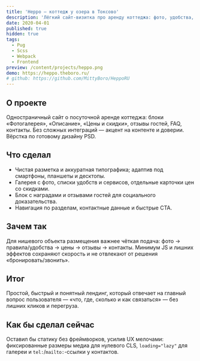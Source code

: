 ```yaml
---
title: 'Heppo — коттедж у озера в Токсово'
description: 'Лёгкий сайт-визитка про аренду коттеджа: фото, удобства, цены, отзывы и FAQ.'
date: 2020-04-01
published: true
hidden: true
tags:
  - Pug
  - Scss
  - Webpack
  - Frontend
preview: /content/projects/heppo.png
demo: https://heppo.theboro.ru/
# github: https://github.com/MittyBoro/HeppoRU
---
```


## О проекте

Одностраничный сайт о посуточной аренде коттеджа: блоки «Фотогалерея», «Описание», «Цены и скидки», отзывы гостей, FAQ, контакты. Без сложных интеграций — акцент на контенте и доверии. Вёрстка по готовому дизайну PSD.

## Что сделал

- Чистая разметка и аккуратная типографика; адаптив под смартфоны, планшеты и десктопы.
- Галерея с фото, списки удобств и сервисов, отдельные карточки цен со скидками.
- Блок с наградами и отзывами гостей для социального доказательства.
- Навигация по разделам, контактные данные и быстрые CTA.

## Зачем так

Для нишевого объекта размещения важнее чёткая подача: фото → правила/удобства → цены → отзывы → контакты. Минимум JS и лишних эффектов сохраняют скорость и не отвлекают от решения «бронировать/звонить».

## Итог

Простой, быстрый и понятный лендинг, который отвечает на главный вопрос пользователя — «что, где, сколько и как связаться» — без лишних кликов и перегруза.

## Как бы сделал сейчас

Оставил бы статику без фреймворков, усилив UX мелочами: фиксированные размеры медиа для нулевого CLS, `loading="lazy"` для галереи и `tel:`/`mailto:`-ссылки у контактов.
